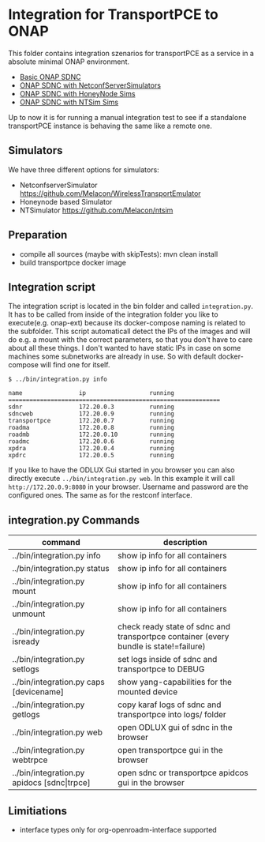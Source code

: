 # Integration for TransportPCE to ONAP

This folder contains integration szenarios for transportPCE as a service in a absolute minimal ONAP environment. 


 * [Basic ONAP SDNC](onap/README.md)
 * [ONAP SDNC with NetconfServerSimulators](onap-ext/README.md)
 * [ONAP SDNC with HoneyNode Sims](onap-ext2/README.md)
 * [ONAP SDNC with NTSim Sims](onap-ext3/README.md)
 
Up to now it is for running a manual integration test to see if a standalone transportPCE instance is behaving the same like a remote one.

## Simulators

We have three different options for simulators:

 * NetconfserverSimulator https://github.com/Melacon/WirelessTransportEmulator
 * Honeynode based Simulator
 * NTSimulator https://github.com/Melacon/ntsim

## Preparation

 * compile all sources (maybe with skipTests): mvn clean install
 * build transportpce docker image

## Integration script

The integration script is located in the bin folder and called ```integration.py```. It has to be called from inside of the integration folder you like to execute(e.g. onap-ext) because its docker-compose naming is related to the subfolder. This script automaticall detect the IPs of the images and will do e.g. a mount with the correct parameters, so that you don't have to care about all these things. I don't wanted to have static IPs in case on some machines some subnetworks are already in use. So with default docker-compose will find one for itself.

```
$ ../bin/integration.py info

name                ip                  running
============================================================
sdnr                172.20.0.3          running
sdncweb             172.20.0.9          running
transportpce        172.20.0.7          running
roadma              172.20.0.8          running
roadmb              172.20.0.10         running
roadmc              172.20.0.6          running
xpdra               172.20.0.4          running
xpdrc               172.20.0.5          running
```

If you like to have the ODLUX Gui started in you browser you can also directly execute ```../bin/integration.py web```. In this example it will call ```http://172.20.0.9:8080``` in your browser. Username and password are the configured ones. The same as for the restconf interface.




## integration.py Commands

| command | description |
| ------- | ----------- |
| ../bin/integration.py info | show ip info for all containers |
| ../bin/integration.py status | show ip info for all containers |
| ../bin/integration.py mount | show ip info for all containers |
| ../bin/integration.py unmount | show ip info for all containers |
| ../bin/integration.py isready | check ready state of sdnc and transportpce container (every bundle is state!=failure) |
| ../bin/integration.py setlogs | set logs inside of sdnc and transportpce to DEBUG |
| ../bin/integration.py caps [devicename] | show yang-capabilities for the mounted device |
| ../bin/integration.py getlogs | copy karaf logs of sdnc and transportpce into logs/ folder |
| ../bin/integration.py web | open ODLUX gui of sdnc in the browser|
| ../bin/integration.py webtrpce | open transportpce gui in the browser |
| ../bin/integration.py apidocs [sdnc\|trpce] | open sdnc or transportpce apidcos gui in the browser |




## Limitiations

 * interface types only for org-openroadm-interface supported